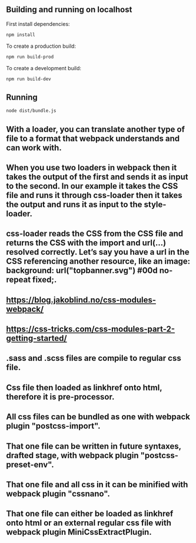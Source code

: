 ## Building and running on localhost
First install dependencies:

```sh
npm install
```

To create a production build:

```sh
npm run build-prod
```

To create a development build:

```sh
npm run build-dev
```

## Running

```sh
node dist/bundle.js
```

## With a loader, you can translate another type of file to a format that webpack understands and can work with.

## When you use two loaders in webpack then it takes the output of the first and sends it as input to the second. In our example it takes the CSS file and runs it through css-loader then it takes the output and runs it as input to the style-loader.

## css-loader reads the CSS from the CSS file and returns the CSS with the import and url(...) resolved correctly. Let’s say you have a url in the CSS referencing another resource, like an image: background: url("topbanner.svg") #00d no-repeat fixed;.

## https://blog.jakoblind.no/css-modules-webpack/
## https://css-tricks.com/css-modules-part-2-getting-started/

##  .sass and .scss files are compile to regular css file. 
##  Css file then loaded as linkhref onto html, therefore it is pre-processor.
##  All css files can be bundled as one with webpack plugin "postcss-import".
##  That one file can be written in future syntaxes, drafted stage, with webpack plugin "postcss-preset-env".
##  That one file and all css in it can be minified with webpack plugin "cssnano".
##  That one file can either be loaded as linkhref onto html or an external regular css file with webpack plugin MiniCssExtractPlugin.